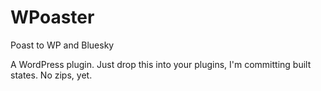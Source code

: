 # WPoaster
Poast to WP and Bluesky

A WordPress plugin. Just drop this into your plugins, I'm committing built states. No zips, yet.